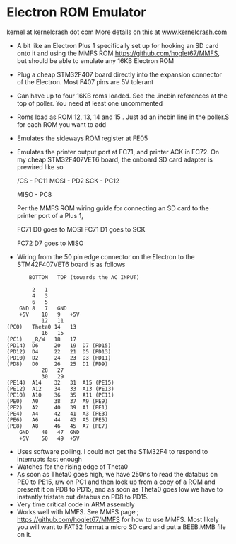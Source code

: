 Electron ROM Emulator
=====================
kernel at kernelcrash dot com
More details on this at www.kernelcrash.com

- A bit like an Electron Plus 1 specifically set up for hooking an SD card onto it and using the MMFS ROM 
https://github.com/hoglet67/MMFS, but should be able to emulate any 16KB Electron ROM
- Plug a cheap STM32F407 board directly into the expansion connector of the Electron. Most F407 pins are 5V tolerant
- Can have up to four 16KB roms loaded. See the .incbin references at the top of poller. You need at least one uncommented
- Roms load as ROM 12, 13, 14 and 15 . Just ad an incbin line in the poller.S for each ROM you want to add
- Emulates the sideways ROM register at FE05
- Emulates the printer output port at FC71, and printer ACK in FC72. 
  On my cheap STM32F407VET6 board, the onboard SD card adapter is prewired like so

   /CS    - PC11
   MOSI   - PD2
   SCK    - PC12

   MISO   - PC8

  Per the MMFS ROM wiring guide for connecting an SD card to the printer port of a Plus 1,

   FC71 D0 goes to MOSI
   FC71 D1 goes to SCK

   FC72 D7 goes to MISO

- Wiring from the 50 pin edge connector on the Electron to the STM42F407VET6 board is as follows
```
	   BOTTOM	TOP (towards the AC INPUT)

		2	1
		4	3
		6	5
	GND	8	7	GND
	+5V    10	9	+5V
	       12	11	
(PC0)	Theta0 14	13
	       16	15
(PC1)	_R/W   18	17	
(PD14)	D6     20	19	D7 (PD15)
(PD12)	D4     22	21	D5 (PD13)
(PD10)	D2     24	23	D3 (PD11)
(PD8)	D0     26	25	D1 (PD9)
	       28	27	
	       30	29
(PE14)	A14    32	31	A15 (PE15)
(PE12)	A12    34	33	A13 (PE13)
(PE10)	A10    36	35	A11 (PE11)
(PE0)	A0     38	37	A9 (PE9)
(PE2)	A2     40	39	A1 (PE1)
(PE4)	A4     42	41	A3 (PE3)
(PE6)	A6     44	43	A5 (PE5)
(PE8)	A8     46	45	A7 (PE7)
	GND    48	47	GND
	+5V    50	49	+5V
```
- Uses software polling. I could not get the STM32F4 to respond to interrupts fast enough
- Watches for the rising edge of Theta0
- As soon as Theta0 goes high, we have 250ns to read the databus on
  PE0 to PE15, r/w on PC1 and then look up from a copy of a ROM and present it on PD8 to PD15, and
  as soon as Theta0 goes low we have to instantly tristate out databus on PD8 to PD15.
- Very time critical code in ARM assembly
- Works well with MMFS. See MMFS page ; https://github.com/hoglet67/MMFS for how to use MMFS. Most
 likely you will want to FAT32 format a micro SD card and put a BEEB.MMB file on it.



